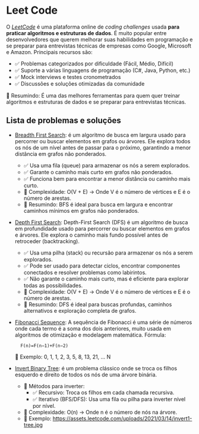 # Leet Code

O [*LeetCode*](https://leetcode.com/) é uma plataforma online de *coding challenges* usada **para praticar algoritmos e estruturas de dados**. É muito popular entre desenvolvedores que querem melhorar suas habilidades em programação e se preparar para entrevistas técnicas de empresas como Google, Microsoft e Amazon. Principais recursos são:

- ✅ Problemas categorizados por dificuldade (Fácil, Médio, Difícil)
- ✅ Suporte a várias linguagens de programação (C#, Java, Python, etc.)
- ✅ Mock interviews e testes cronometrados
- ✅ Discussões e soluções otimizadas da comunidade

🚀 Resumindo: É uma das melhores ferramentas para quem quer treinar algoritmos e estruturas de dados e se preparar para entrevistas técnicas.

## Lista de problemas e soluções

- [Breadth First Search](./Solutions/BreadthFirstSearch.cs): é um algoritmo de busca em largura usado para percorrer ou buscar elementos em grafos ou árvores. Ele explora todos os nós de um nível antes de passar para o próximo, garantindo a menor distância em grafos não ponderados.
    - ✅ Usa uma fila (queue) para armazenar os nós a serem explorados.
    - ✅ Garante o caminho mais curto em grafos não ponderados.
    - ✅ Funciona bem para encontrar a menor distância ou caminho mais curto.
    - 🔹 Complexidade: O(V + E) → Onde V é o número de vértices e E é o número de arestas.
    - 🚀 Resumindo: BFS é ideal para busca em largura e encontrar caminhos mínimos em grafos não ponderados.

- [Depth First Search](./Solutions/DepthFirstSearch.cs): Depth-First Search (DFS) é um algoritmo de busca em profundidade usado para percorrer ou buscar elementos em grafos e árvores. Ele explora o caminho mais fundo possível antes de retroceder (backtracking).
    - ✅ Usa uma pilha (stack) ou recursão para armazenar os nós a serem explorados.
    - ✅ Pode ser usado para detectar ciclos, encontrar componentes conectados e resolver problemas como labirintos.
    - ✅ Não garante o caminho mais curto, mas é eficiente para explorar todas as possibilidades.
    - 🔹 Complexidade: O(V + E) → Onde V é o número de vértices e E é o número de arestas.
    - 🚀 Resumindo: DFS é ideal para buscas profundas, caminhos alternativos e exploração completa de grafos.

- [Fibonacci Sequence](./Solutions/Fibonacci.cs): A sequência de Fibonacci é uma série de números onde cada termo é a soma dos dois anteriores, muito usada em algoritmos de otimização e modelagem matemática. Fórmula:

        F(n)=F(n−1)+F(n−2)

    🔹 Exemplo: 0, 1, 1, 2, 3, 5, 8, 13, 21, ... N

- [Invert Binary Tree](./Solutions/InvertBinaryTree.cs): é um problema clássico onde se troca os filhos esquerdo e direito de todos os nós de uma árvore binária.
    - 🔹 Métodos para inverter:
        - ✅ Recursivo: Troca os filhos em cada chamada recursiva.
        - ✅ Iterativo (BFS/DFS): Usa uma fila ou pilha para inverter nível por nível.
    - 🔹 Complexidade: O(n) → Onde n é o número de nós na árvore.
    - 🔹 Exemplo: https://assets.leetcode.com/uploads/2021/03/14/invert1-tree.jpg

